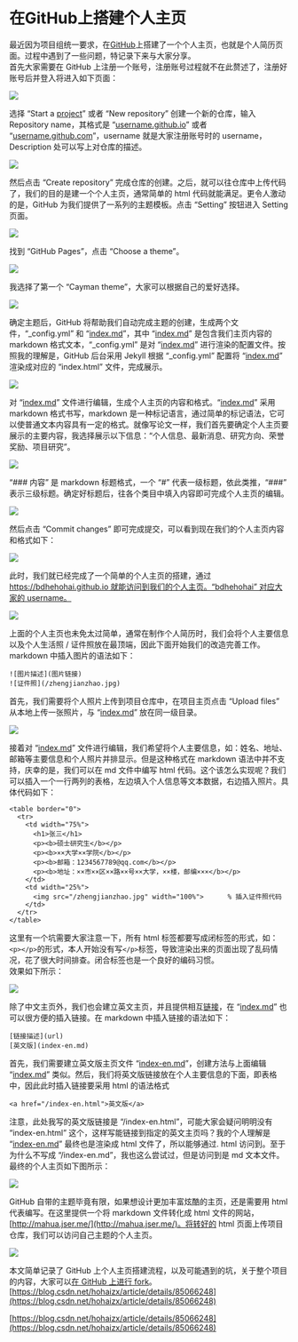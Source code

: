 # 在GitHub上搭建个人主页
最近因为项目组统一要求，在[GitHub](https://so.csdn.net/so/search?q=GitHub&spm=1001.2101.3001.7020)上搭建了一个个人主页，也就是个人简历页面。过程中遇到了一些问题，特记录下来与大家分享。  
首先大家需要在 GitHub 上注册一个账号，注册账号过程就不在此赘述了，注册好账号后并登入将进入如下页面：

![](https://img-blog.csdnimg.cn/20181218142807819.png?x-oss-process=image/watermark,type_ZmFuZ3poZW5naGVpdGk,shadow_10,text_aHR0cHM6Ly9ibG9nLmNzZG4ubmV0L2hvaGFpeng=,size_16,color_FFFFFF,t_70)

选择 “Start a [project](https://so.csdn.net/so/search?q=project&spm=1001.2101.3001.7020)” 或者 “New repository” 创建一个新的仓库，输入 Repository name，其格式是 “[username.github.io](http://username.github.io/)” 或者 “[username.github.com](http://username.github.com/)”，username 就是大家注册账号时的 username，Description 处可以写上对仓库的描述。

![](https://img-blog.csdnimg.cn/20181218144438464.png?x-oss-process=image/watermark,type_ZmFuZ3poZW5naGVpdGk,shadow_10,text_aHR0cHM6Ly9ibG9nLmNzZG4ubmV0L2hvaGFpeng=,size_16,color_FFFFFF,t_70)

然后点击 “Create repository” 完成仓库的创建。之后，就可以往仓库中上传代码了，我们的目的是建一个个人主页，通常简单的 html 代码就能满足。更令人激动的是，GitHub 为我们提供了一系列的主题模板。点击 “Setting” 按钮进入 Setting 页面。

![](https://img-blog.csdnimg.cn/20181218151602162.png?x-oss-process=image/watermark,type_ZmFuZ3poZW5naGVpdGk,shadow_10,text_aHR0cHM6Ly9ibG9nLmNzZG4ubmV0L2hvaGFpeng=,size_16,color_FFFFFF,t_70)

找到 “GitHub Pages”，点击 “Choose a theme”。

![](https://img-blog.csdnimg.cn/20181218152043334.png?x-oss-process=image/watermark,type_ZmFuZ3poZW5naGVpdGk,shadow_10,text_aHR0cHM6Ly9ibG9nLmNzZG4ubmV0L2hvaGFpeng=,size_16,color_FFFFFF,t_70)

我选择了第一个 “Cayman theme”，大家可以根据自己的爱好选择。

![](https://img-blog.csdnimg.cn/20181218152645408.png?x-oss-process=image/watermark,type_ZmFuZ3poZW5naGVpdGk,shadow_10,text_aHR0cHM6Ly9ibG9nLmNzZG4ubmV0L2hvaGFpeng=,size_16,color_FFFFFF,t_70)

确定主题后，GitHub 将帮助我们自动完成主题的创建，生成两个文件，“\_config.yml” 和 “[index.md](http://index.md/)”，其中 “[index.md](http://index.md/)” 是包含我们主页内容的 markdown 格式文本，“\_config.yml” 是对 “[index.md](http://index.md/)” 进行渲染的配置文件。按照我的理解是，GitHub 后台采用 Jekyll 根据 “\_config.yml” 配置将 “[index.md](http://index.md/)” 渲染成对应的 “index.html” 文件，完成展示。

![](https://img-blog.csdnimg.cn/2018121815365049.png?x-oss-process=image/watermark,type_ZmFuZ3poZW5naGVpdGk,shadow_10,text_aHR0cHM6Ly9ibG9nLmNzZG4ubmV0L2hvaGFpeng=,size_16,color_FFFFFF,t_70)

对 “[index.md](http://index.md/)” 文件进行编辑，生成个人主页的内容和格式。“[index.md](http://index.md/)” 采用 markdown 格式书写，markdown 是一种标记语言，通过简单的标记语法，它可以使普通文本内容具有一定的格式。就像写论文一样，我们首先要确定个人主页要展示的主要内容，我选择展示以下信息：“个人信息、最新消息、研究方向、荣誉奖励、项目研究”。

![](https://img-blog.csdnimg.cn/20181218155111555.png?x-oss-process=image/watermark,type_ZmFuZ3poZW5naGVpdGk,shadow_10,text_aHR0cHM6Ly9ibG9nLmNzZG4ubmV0L2hvaGFpeng=,size_16,color_FFFFFF,t_70)

“### 内容” 是 markdown 标题格式，一个 “#” 代表一级标题，依此类推，“###” 表示三级标题。确定好标题后，往各个类目中填入内容即可完成个人主页的编辑。

![](https://img-blog.csdnimg.cn/20181218161955108.png?x-oss-process=image/watermark,type_ZmFuZ3poZW5naGVpdGk,shadow_10,text_aHR0cHM6Ly9ibG9nLmNzZG4ubmV0L2hvaGFpeng=,size_16,color_FFFFFF,t_70)

然后点击 “Commit changes” 即可完成提交，可以看到现在我们的个人主页内容和格式如下：

![](https://img-blog.csdnimg.cn/20181218162425745.png?x-oss-process=image/watermark,type_ZmFuZ3poZW5naGVpdGk,shadow_10,text_aHR0cHM6Ly9ibG9nLmNzZG4ubmV0L2hvaGFpeng=,size_16,color_FFFFFF,t_70)

此时，我们就已经完成了一个简单的个人主页的搭建，通过[https://bdhehohai.github.io 就能访问到我们的个人主页。“bdhehohai” 对应大家的 username。](https://bdhehohai.github.io就能访问到我们的个人主页。“bdhehohai”对应大家的username。)

![](https://img-blog.csdnimg.cn/20181218173610201.png?x-oss-process=image/watermark,type_ZmFuZ3poZW5naGVpdGk,shadow_10,text_aHR0cHM6Ly9ibG9nLmNzZG4ubmV0L2hvaGFpeng=,size_16,color_FFFFFF,t_70)

上面的个人主页也未免太过简单，通常在制作个人简历时，我们会将个人主要信息以及个人生活照 / 证件照放在最顶端，因此下面开始我们的改造完善工作。markdown 中插入图片的语法如下：

```
![图片描述](图片链接)
![证件照](/zhengjianzhao.jpg)

```

首先，我们需要将个人照片上传到项目仓库中，在项目主页点击 “Upload files” 从本地上传一张照片，与 “[index.md](http://index.md/)” 放在同一级目录。

![](https://img-blog.csdnimg.cn/201812181749581.png?x-oss-process=image/watermark,type_ZmFuZ3poZW5naGVpdGk,shadow_10,text_aHR0cHM6Ly9ibG9nLmNzZG4ubmV0L2hvaGFpeng=,size_16,color_FFFFFF,t_70)

接着对 “[index.md](http://index.md/)” 文件进行编辑，我们希望将个人主要信息，如：姓名、地址、邮箱等主要信息和个人照片并排显示。但是这种格式在 markdown 语法中并不支持，庆幸的是，我们可以在 md 文件中编写 html 代码。这个该怎么实现呢？我们可以插入一个一行两列的表格，左边填入个人信息等文本数据，右边插入照片。具体代码如下：

```
<table border="0">
  <tr>
    <td width="75%">
      <h1>张三</h1>
      <p><b>硕士研究生</b></p>
      <p><b>××大学××学院</b></p>
      <p><b>邮箱：1234567789@qq.com</b></p>
      <p><b>地址：××市××区××路××号××大学，××楼，邮编×××</b></p>
    </td>
    <td width="25%">
      <img src="/zhengjianzhao.jpg" width="100%">      % 插入证件照代码
    </td>
  </tr>
</table>

```

这里有一个坑需要大家注意一下，所有 html 标签都要写成闭标签的形式，如：`<p></p>`的形式，本人开始没有写`</p>`标签，导致渲染出来的页面出现了乱码情况，花了很大时间排查。闭合标签也是一个良好的编码习惯。  
效果如下所示：

![](https://img-blog.csdnimg.cn/20181218181402253.png?x-oss-process=image/watermark,type_ZmFuZ3poZW5naGVpdGk,shadow_10,text_aHR0cHM6Ly9ibG9nLmNzZG4ubmV0L2hvaGFpeng=,size_16,color_FFFFFF,t_70)

除了中文主页外，我们也会建立英文主页，并且提供相互[链接](https://so.csdn.net/so/search?q=%E9%93%BE%E6%8E%A5&spm=1001.2101.3001.7020)，在 “[index.md](http://index.md/)” 也可以很方便的插入链接。在 markdown 中插入链接的语法如下：

```
[链接描述](url)
[英文版](index-en.md)

```

首先，我们需要建立英文版主页文件 “[index-en.md](http://index-en.md/)”，创建方法与上面编辑 “[index.md](http://index.md/)” 类似。然后，我们将英文版链接放在个人主要信息的下面，即表格中，因此此时插入链接要采用 html 的语法格式

```
<a href="/index-en.html">英文版</a>

```

注意，此处我写的英文版链接是 “/index-en.html”，可能大家会疑问明明没有 “index-en.html” 这个，这样写能链接到指定的英文主页吗？我的个人理解是 “[index-en.md](http://index-en.md/)” 最终也是渲染成 html 文件了，所以能够通过. html 访问到。至于为什么不写成 “/index-en.md”，我也这么尝试过，但是访问到是 md 文本文件。最终的个人主页如下图所示：

![](https://img-blog.csdnimg.cn/20181218183853275.png?x-oss-process=image/watermark,type_ZmFuZ3poZW5naGVpdGk,shadow_10,text_aHR0cHM6Ly9ibG9nLmNzZG4ubmV0L2hvaGFpeng=,size_16,color_FFFFFF,t_70)

GitHub 自带的主题毕竟有限，如果想设计更加丰富炫酷的主页，还是需要用 html 代表编写。在这里提供一个将 markdown 文件转化成 html 文件的网站，[http://mahua.jser.me/](http://mahua.jser.me/)。将转好的 html 页面上传项目仓库，我们可以访问自己主题的个人主页。

![](https://img-blog.csdnimg.cn/20181218185235627.png?x-oss-process=image/watermark,type_ZmFuZ3poZW5naGVpdGk,shadow_10,text_aHR0cHM6Ly9ibG9nLmNzZG4ubmV0L2hvaGFpeng=,size_16,color_FFFFFF,t_70)

本文简单记录了 GitHub 上个人主页搭建流程，以及可能遇到的坑，关于整个项目的内容，大家可以[在 GitHub 上进行 fork](https://github.com/bdhehohai/bdhehohai.github.io)。 
 [https://blog.csdn.net/hohaizx/article/details/85066248](https://blog.csdn.net/hohaizx/article/details/85066248)

 [https://blog.csdn.net/hohaizx/article/details/85066248](https://blog.csdn.net/hohaizx/article/details/85066248)
